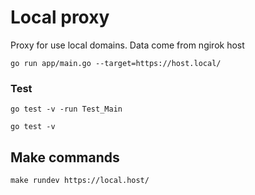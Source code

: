 # Local proxy

Proxy for use local domains. Data come from ngirok host

```
go run app/main.go --target=https://host.local/
```

### Test

`go test -v -run Test_Main`

`go test -v`

## Make commands
```
make rundev https://local.host/
```
